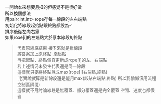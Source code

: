 一開始本來想要用扣的但感覺不是很好做<br>
所以換個想法<br>
用pair<int,int> rope存每一線段的左右端點<br>
初始化將線段起始點跟終點都設為-1<br>
排序後從左向右掃<br>
如果rope[i]的左端點大於原本線段的終點<br>
>代表原線段結束 接下來就是新線段<br>
>將答案加上原終點-原起點<br>
>再把起點、終點個自更新成rope[i]的左、右端點<br>
若上述情況未發生代表還是同一線段<br>
>這樣就只要將終點設成max(rope[i]右端點,終點)<br>
>(老實說就算是新線段還是能用max(該點右端點,終點) 所以我偷懶沒用流程控制區隔開)<br>
這樣就不用討論線段是無覆蓋、部分覆蓋還是完全覆蓋
空間、速度也都很省
